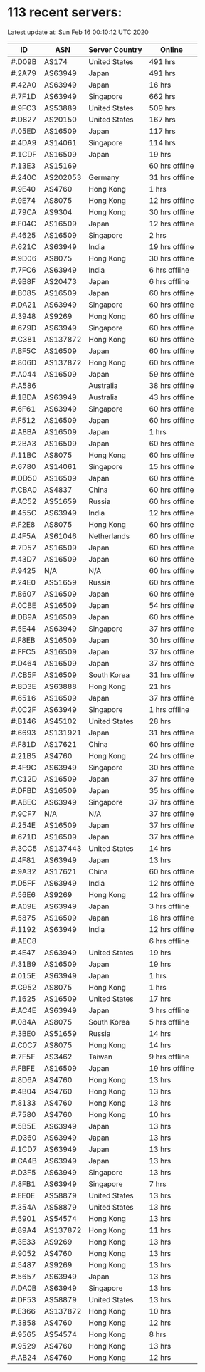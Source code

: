 # 113 recent servers:

Latest update at: Sun Feb 16 00:10:12 UTC 2020

| ID | ASN | Server Country | Online |
| -- | --- | -------------- | ------ |
| #.D09B | AS174 | United States | 491 hrs |
| #.2A79 | AS63949 | Japan | 491 hrs |
| #.42A0 | AS63949 | Japan | 16 hrs |
| #.7F1D | AS63949 | Singapore | 662 hrs |
| #.9FC3 | AS53889 | United States | 509 hrs |
| #.D827 | AS20150 | United States | 167 hrs |
| #.05ED | AS16509 | Japan | 117 hrs |
| #.4DA9 | AS14061 | Singapore | 114 hrs |
| #.1CDF | AS16509 | Japan | 19 hrs |
| #.13E3 | AS15169 |  | 60 hrs offline |
| #.240C | AS202053 | Germany | 31 hrs offline |
| #.9E40 | AS4760 | Hong Kong | 1 hrs |
| #.9E74 | AS8075 | Hong Kong | 12 hrs offline |
| #.79CA | AS9304 | Hong Kong | 30 hrs offline |
| #.F04C | AS16509 | Japan | 12 hrs offline |
| #.4625 | AS16509 | Singapore | 2 hrs |
| #.621C | AS63949 | India | 19 hrs offline |
| #.9D06 | AS8075 | Hong Kong | 30 hrs offline |
| #.7FC6 | AS63949 | India | 6 hrs offline |
| #.9B8F | AS20473 | Japan | 6 hrs offline |
| #.B085 | AS16509 | Japan | 60 hrs offline |
| #.DA21 | AS63949 | Singapore | 60 hrs offline |
| #.3948 | AS9269 | Hong Kong | 60 hrs offline |
| #.679D | AS63949 | Singapore | 60 hrs offline |
| #.C381 | AS137872 | Hong Kong | 60 hrs offline |
| #.BF5C | AS16509 | Japan | 60 hrs offline |
| #.806D | AS137872 | Hong Kong | 60 hrs offline |
| #.A044 | AS16509 | Japan | 59 hrs offline |
| #.A586 |  | Australia | 38 hrs offline |
| #.1BDA | AS63949 | Australia | 43 hrs offline |
| #.6F61 | AS63949 | Singapore | 60 hrs offline |
| #.F512 | AS16509 | Japan | 60 hrs offline |
| #.A8BA | AS16509 | Japan | 1 hrs |
| #.2BA3 | AS16509 | Japan | 60 hrs offline |
| #.11BC | AS8075 | Hong Kong | 60 hrs offline |
| #.6780 | AS14061 | Singapore | 15 hrs offline |
| #.DD50 | AS16509 | Japan | 60 hrs offline |
| #.CBA0 | AS4837 | China | 60 hrs offline |
| #.AC52 | AS51659 | Russia | 60 hrs offline |
| #.455C | AS63949 | India | 12 hrs offline |
| #.F2E8 | AS8075 | Hong Kong | 60 hrs offline |
| #.4F5A | AS61046 | Netherlands | 60 hrs offline |
| #.7D57 | AS16509 | Japan | 60 hrs offline |
| #.43D7 | AS16509 | Japan | 60 hrs offline |
| #.9425 | N/A | N/A | 60 hrs offline |
| #.24E0 | AS51659 | Russia | 60 hrs offline |
| #.B607 | AS16509 | Japan | 60 hrs offline |
| #.0CBE | AS16509 | Japan | 54 hrs offline |
| #.DB9A | AS16509 | Japan | 60 hrs offline |
| #.5E44 | AS63949 | Singapore | 37 hrs offline |
| #.F8EB | AS16509 | Japan | 30 hrs offline |
| #.FFC5 | AS16509 | Japan | 37 hrs offline |
| #.D464 | AS16509 | Japan | 37 hrs offline |
| #.CB5F | AS16509 | South Korea | 31 hrs offline |
| #.BD3E | AS63888 | Hong Kong | 21 hrs |
| #.6516 | AS16509 | Japan | 37 hrs offline |
| #.0C2F | AS63949 | Singapore | 1 hrs offline |
| #.B146 | AS45102 | United States | 28 hrs |
| #.6693 | AS131921 | Japan | 31 hrs offline |
| #.F81D | AS17621 | China | 60 hrs offline |
| #.21B5 | AS4760 | Hong Kong | 24 hrs offline |
| #.4F9C | AS63949 | Singapore | 30 hrs offline |
| #.C12D | AS16509 | Japan | 37 hrs offline |
| #.DFBD | AS16509 | Japan | 35 hrs offline |
| #.ABEC | AS63949 | Singapore | 37 hrs offline |
| #.9CF7 | N/A | N/A | 37 hrs offline |
| #.254E | AS16509 | Japan | 37 hrs offline |
| #.671D | AS16509 | Japan | 37 hrs offline |
| #.3CC5 | AS137443 | United States | 14 hrs |
| #.4F81 | AS63949 | Japan | 13 hrs |
| #.9A32 | AS17621 | China | 60 hrs offline |
| #.D5FF | AS63949 | India | 12 hrs offline |
| #.56E6 | AS9269 | Hong Kong | 12 hrs offline |
| #.A09E | AS63949 | Japan | 3 hrs offline |
| #.5875 | AS16509 | Japan | 18 hrs offline |
| #.1192 | AS63949 | India | 12 hrs offline |
| #.AEC8 |  |  | 6 hrs offline |
| #.4E47 | AS63949 | United States | 19 hrs |
| #.31B9 | AS16509 | Japan | 19 hrs |
| #.015E | AS63949 | Japan | 1 hrs |
| #.C952 | AS8075 | Hong Kong | 1 hrs |
| #.1625 | AS16509 | United States | 17 hrs |
| #.AC4E | AS63949 | Japan | 3 hrs offline |
| #.084A | AS8075 | South Korea | 5 hrs offline |
| #.3BE0 | AS51659 | Russia | 14 hrs |
| #.C0C7 | AS8075 | Hong Kong | 14 hrs |
| #.7F5F | AS3462 | Taiwan | 9 hrs offline |
| #.FBFE | AS16509 | Japan | 19 hrs offline |
| #.8D6A | AS4760 | Hong Kong | 13 hrs |
| #.4B04 | AS4760 | Hong Kong | 13 hrs |
| #.8133 | AS4760 | Hong Kong | 13 hrs |
| #.7580 | AS4760 | Hong Kong | 10 hrs |
| #.5B5E | AS63949 | Japan | 13 hrs |
| #.D360 | AS63949 | Japan | 13 hrs |
| #.1CD7 | AS63949 | Japan | 13 hrs |
| #.CA4B | AS63949 | Japan | 13 hrs |
| #.D3F5 | AS63949 | Singapore | 13 hrs |
| #.8FB1 | AS63949 | Singapore | 7 hrs |
| #.EE0E | AS58879 | United States | 13 hrs |
| #.354A | AS58879 | United States | 13 hrs |
| #.5901 | AS54574 | Hong Kong | 13 hrs |
| #.89A4 | AS137872 | Hong Kong | 11 hrs |
| #.3E33 | AS9269 | Hong Kong | 13 hrs |
| #.9052 | AS4760 | Hong Kong | 13 hrs |
| #.5487 | AS9269 | Hong Kong | 13 hrs |
| #.5657 | AS63949 | Japan | 13 hrs |
| #.DA0B | AS63949 | Singapore | 13 hrs |
| #.DF53 | AS58879 | United States | 13 hrs |
| #.E366 | AS137872 | Hong Kong | 10 hrs |
| #.3858 | AS4760 | Hong Kong | 12 hrs |
| #.9565 | AS54574 | Hong Kong | 8 hrs |
| #.9529 | AS4760 | Hong Kong | 13 hrs |
| #.AB24 | AS4760 | Hong Kong | 12 hrs |

